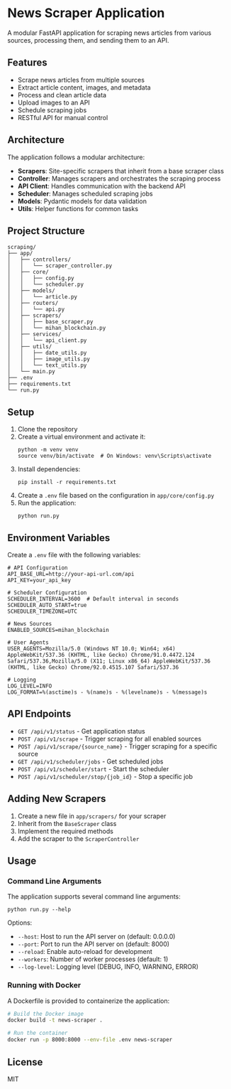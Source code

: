 # News Scraper Application

A modular FastAPI application for scraping news articles from various sources, processing them, and sending them to an API.

## Features

- Scrape news articles from multiple sources
- Extract article content, images, and metadata
- Process and clean article data
- Upload images to an API
- Schedule scraping jobs
- RESTful API for manual control

## Architecture

The application follows a modular architecture:

- **Scrapers**: Site-specific scrapers that inherit from a base scraper class
- **Controller**: Manages scrapers and orchestrates the scraping process
- **API Client**: Handles communication with the backend API
- **Scheduler**: Manages scheduled scraping jobs
- **Models**: Pydantic models for data validation
- **Utils**: Helper functions for common tasks

## Project Structure

```
scraping/
├── app/
│   ├── controllers/
│   │   └── scraper_controller.py
│   ├── core/
│   │   ├── config.py
│   │   └── scheduler.py
│   ├── models/
│   │   └── article.py
│   ├── routers/
│   │   └── api.py
│   ├── scrapers/
│   │   ├── base_scraper.py
│   │   └── mihan_blockchain.py
│   ├── services/
│   │   └── api_client.py
│   ├── utils/
│   │   ├── date_utils.py
│   │   ├── image_utils.py
│   │   └── text_utils.py
│   └── main.py
├── .env
├── requirements.txt
└── run.py
```

## Setup

1. Clone the repository
2. Create a virtual environment and activate it:
   ```
   python -m venv venv
   source venv/bin/activate  # On Windows: venv\Scripts\activate
   ```
3. Install dependencies:
   ```
   pip install -r requirements.txt
   ```
4. Create a `.env` file based on the configuration in `app/core/config.py`
5. Run the application:
   ```
   python run.py
   ```

## Environment Variables

Create a `.env` file with the following variables:

```
# API Configuration
API_BASE_URL=http://your-api-url.com/api
API_KEY=your_api_key

# Scheduler Configuration
SCHEDULER_INTERVAL=3600  # Default interval in seconds
SCHEDULER_AUTO_START=true
SCHEDULER_TIMEZONE=UTC

# News Sources
ENABLED_SOURCES=mihan_blockchain

# User Agents
USER_AGENTS=Mozilla/5.0 (Windows NT 10.0; Win64; x64) AppleWebKit/537.36 (KHTML, like Gecko) Chrome/91.0.4472.124 Safari/537.36,Mozilla/5.0 (X11; Linux x86_64) AppleWebKit/537.36 (KHTML, like Gecko) Chrome/92.0.4515.107 Safari/537.36

# Logging
LOG_LEVEL=INFO
LOG_FORMAT=%(asctime)s - %(name)s - %(levelname)s - %(message)s
```

## API Endpoints

- `GET /api/v1/status` - Get application status
- `POST /api/v1/scrape` - Trigger scraping for all enabled sources
- `POST /api/v1/scrape/{source_name}` - Trigger scraping for a specific source
- `GET /api/v1/scheduler/jobs` - Get scheduled jobs
- `POST /api/v1/scheduler/start` - Start the scheduler
- `POST /api/v1/scheduler/stop/{job_id}` - Stop a specific job

## Adding New Scrapers

1. Create a new file in `app/scrapers/` for your scraper
2. Inherit from the `BaseScraper` class
3. Implement the required methods
4. Add the scraper to the `ScraperController`

## Usage

### Command Line Arguments

The application supports several command line arguments:

```
python run.py --help
```

Options:
- `--host`: Host to run the API server on (default: 0.0.0.0)
- `--port`: Port to run the API server on (default: 8000)
- `--reload`: Enable auto-reload for development
- `--workers`: Number of worker processes (default: 1)
- `--log-level`: Logging level (DEBUG, INFO, WARNING, ERROR)

### Running with Docker

A Dockerfile is provided to containerize the application:

```bash
# Build the Docker image
docker build -t news-scraper .

# Run the container
docker run -p 8000:8000 --env-file .env news-scraper
```

## License

MIT 